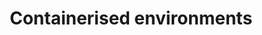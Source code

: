 ---
title: "Containerised environments"
draft: false
# page title background image
bg_image: "images/backgrounds/page-title.jpg"
# meta description
description : "Pre-configured containerised environments"
---